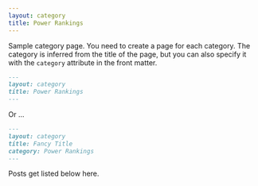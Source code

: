 ```yaml
---
layout: category
title: Power Rankings
---
```


Sample category page. You need to create a page for each category.
The category is inferred from the title of the page, but you can also
specify it with the `category` attribute in the front matter.

```md
---
layout: category
title: Power Rankings
---
```

Or ...

```md
---
layout: category
title: Fancy Title
category: Power Rankings
---
```

Posts get listed below here.
